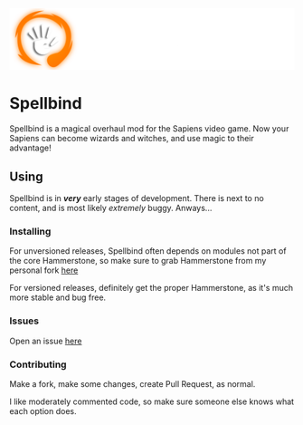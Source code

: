 ![](assets/wide.png)
# Spellbind
Spellbind is a magical overhaul mod for the Sapiens video game. Now your Sapiens can become wizards and witches, and use magic to their advantage!

## Using
Spellbind is in ***very*** early stages of development. There is next to no content, and is most likely *extremely* buggy. Anways...
### Installing
For unversioned releases, Spellbind often depends on modules not part of the core Hammerstone, so make sure to grab Hammerstone from my personal fork [here](https://github.com/DecDuck/hammerstone-framework)

For versioned releases, definitely get the proper Hammerstone, as it's much more stable and bug free.
### Issues
Open an issue [here](https://github.com/DecDuck/spellbind/issues/new)
### Contributing
Make a fork, make some changes, create Pull Request, as normal.

I like moderately commented code, so make sure someone else knows what each option does. 